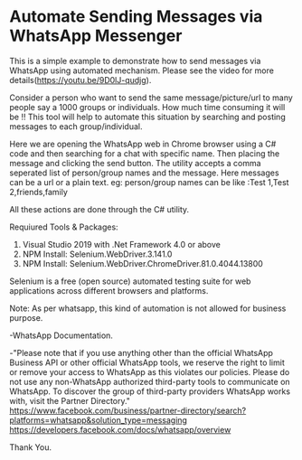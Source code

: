 # Automate Sending Messages via WhatsApp Messenger
This is a simple example to demonstrate how to send messages via WhatsApp using automated mechanism.
Please see the video for more details(https://youtu.be/9D0lJ-qudjg). 

Consider a person who want to send the same message/picture/url to many people say a 1000 groups or individuals. How much time consuming it will be !! This tool will help to automate this situation by searching and posting messages to each group/individual. 

Here we are opening the WhatsApp web in Chrome browser using a C# code and then searching for a chat with specific name. Then placing the message and clicking the send button. The utility accepts a comma seperated list of person/group names and the message. Here messages can be a url or a plain text.
eg: person/group names can be like :Test 1,Test 2,friends,family


All these actions are done through the C# utility.

Requiured Tools & Packages:
1. Visual Studio 2019 with .Net Framework 4.0 or above
2. NPM Install: Selenium.WebDriver.3.141.0
3. NPM Install: Selenium.WebDriver.ChromeDriver.81.0.4044.13800

Selenium is a free (open source) automated testing suite for web applications across different browsers and platforms.

Note: As per whatsapp, this kind of automation is not allowed for business purpose.

-WhatsApp Documentation.

-"Please note that if you use anything other than the official WhatsApp Business API or other official WhatsApp tools, we reserve the right to limit or remove your access to WhatsApp as this violates our policies. Please do not use any non-WhatsApp authorized third-party tools to communicate on WhatsApp. To discover the group of third-party providers WhatsApp works with, visit the Partner Directory."
https://www.facebook.com/business/partner-directory/search?platforms=whatsapp&solution_type=messaging
https://developers.facebook.com/docs/whatsapp/overview

Thank You.
